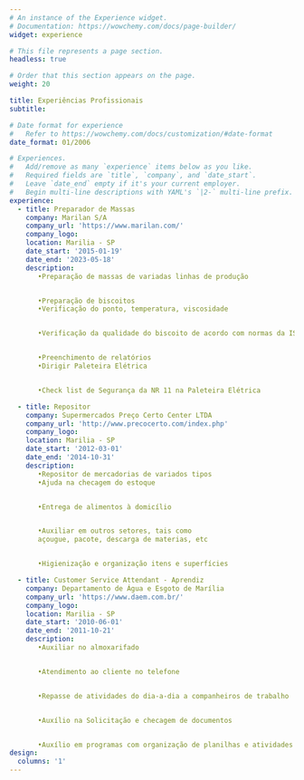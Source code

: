 ```yaml
---
# An instance of the Experience widget.
# Documentation: https://wowchemy.com/docs/page-builder/
widget: experience

# This file represents a page section.
headless: true

# Order that this section appears on the page.
weight: 20

title: Experiências Profissionais
subtitle:

# Date format for experience
#   Refer to https://wowchemy.com/docs/customization/#date-format
date_format: 01/2006

# Experiences.
#   Add/remove as many `experience` items below as you like.
#   Required fields are `title`, `company`, and `date_start`.
#   Leave `date_end` empty if it's your current employer.
#   Begin multi-line descriptions with YAML's `|2-` multi-line prefix.
experience:
  - title: Preparador de Massas
    company: Marilan S/A
    company_url: 'https://www.marilan.com/'
    company_logo: 
    location: Marilia - SP
    date_start: '2015-01-19'
    date_end: '2023-05-18'
    description: 
       •Preparação de massas de variadas linhas de produção


       •Preparação de biscoitos
       •Verificação do ponto, temperatura, viscosidade 


       •Verificação da qualidade do biscoito de acordo com normas da ISO


       •Preenchimento de relatórios 
       •Dirigir Paleteira Elétrica


       •Check list de Segurança da NR 11 na Paleteira Elétrica

  - title: Repositor
    company: Supermercados Preço Certo Center LTDA
    company_url: 'http://www.precocerto.com/index.php'
    company_logo: 
    location: Marilia - SP
    date_start: '2012-03-01'
    date_end: '2014-10-31'
    description: 
       •Repositor de mercadorias de variados tipos
       •Ajuda na checagem do estoque


       •Entrega de alimentos à domicílio 


       •Auxiliar em outros setores, tais como 
       açougue, pacote, descarga de materias, etc


       •Higienização e organização itens e superfícies

  - title: Customer Service Attendant - Aprendiz
    company: Departamento de Água e Esgoto de Marília
    company_url: 'https://www.daem.com.br/'
    company_logo: 
    location: Marilia - SP
    date_start: '2010-06-01'
    date_end: '2011-10-21'
    description: 
       •Auxiliar no almoxarifado 


       •Atendimento ao cliente no telefone


       •Repasse de atividades do dia-a-dia a companheiros de trabalho


       •Auxílio na Solicitação e checagem de documentos


       •Auxílio em programas com organização de planilhas e atividades
design:
  columns: '1'
---
```

